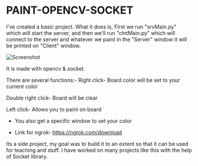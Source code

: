 # PAINT-OPENCV-SOCKET
I've created a basic project. What it does is, First we run "srvMain.py" which will start the server, and then we'll run "clntMain.py" which will connect to the server and whatever we paint in the "Server" window it will be printed on "Client" window.

![Screenshot](https://user-images.githubusercontent.com/82229055/114259774-f912f480-99ed-11eb-8b3e-626fd6d48a77.png)

It is made with opencv & socket.

There are several functions:-
Right click- Board color will be set to your current color

Double right click- Board will be clear

Left click- Allows you to paint on board

* You also get a specific window to set your color

* Link for ngrok- https://ngrok.com/download

Its a side project, my goal was to build it to an extent so that it can be used for teaching and stuff. I have worked on many projects like this with the help of Socket library.

